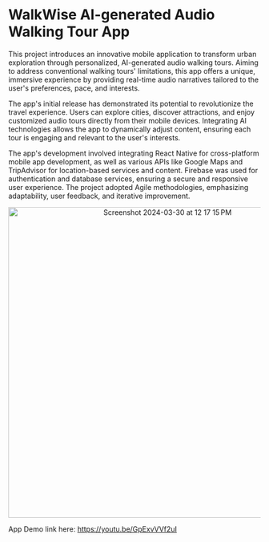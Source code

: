 # WalkWise AI-generated Audio Walking Tour App

This project introduces an innovative mobile application to transform urban exploration through personalized, AI-generated audio walking tours. Aiming to address conventional walking tours' limitations, this app offers a unique, immersive experience by providing real-time audio narratives tailored to the user's preferences, pace, and interests.

The app's initial release has demonstrated its potential to revolutionize the travel experience. Users can explore cities, discover attractions, and enjoy customized audio tours directly from their mobile devices. Integrating AI technologies allows the app to dynamically adjust content, ensuring each tour is engaging and relevant to the user's interests.

The app's development involved integrating React Native for cross-platform mobile app development, as well as various APIs like Google Maps and TripAdvisor for location-based services and content. Firebase was used for authentication and database services, ensuring a secure and responsive user experience. The project adopted Agile methodologies, emphasizing adaptability, user feedback, and iterative improvement.

<p align="center">
<img width="620" alt="Screenshot 2024-03-30 at 12 17 15 PM" src="https://github.com/Dilnazzzz/Walk-Wise-AI-Audio-Walking-Tour-App/assets/76237763/ac2166ce-cd09-48b3-873e-0720e1da2acc">
</p>

App Demo link here:
https://youtu.be/GpExvVVf2uI

